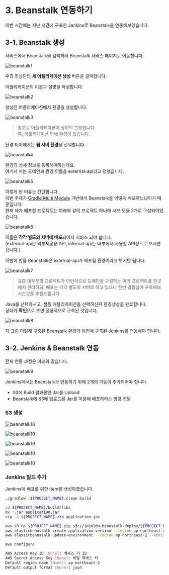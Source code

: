 # 3. Beanstalk 연동하기

이번 시간에는 지난 시간에 구축한 Jenkins로 Beanstalk을 연동해보겠습니다.  

## 3-1. Beanstalk 생성

서비스에서 Beanstalk을 검색해서 Beanstalk 서비스 페이지로 이동합니다.

![beanstalk1](./images/beanstalk1.png)

우측 최상단의 **새 어플리케이션 생성** 버튼을 클릭합니다.  
  
어플리케이션의 이름과 설명을 작성합니다.

![beanstalk2](./images/beanstalk2.png)

생성된 어플리케이션에서 환경을 생성합니다.

![beanstalk3](./images/beanstalk3.png)

> 참고로 어플리케이션이 상위의 그룹입니다.  
즉, 어플리케이션 안에 환경이 있습니다.

환경 티어에서는 **웹 서버 환경**을 선택합니다.  

![beanstalk4](./images/beanstalk4.png)

환경의 상세 정보를 등록해야하는데요.  
여기서 저는 도메인과 환경 이름을 external-api라고 정했습니다.  

![beanstalk5](./images/beanstalk5.png)

이렇게 한 이유는 간단합니다.  
이번 주제가 [Gradle Multi Module](http://jojoldu.tistory.com/123) 기반에서 Beanstalk을 어떻게 배포하느냐이기 때문입니다.  
현재 제가 배포할 프로젝트는 아래와 같이 프로젝트 하나에 서브 모듈 2개로 구성되어있습니다.  

![beanstalk6](./images/beanstalk6.png)

이들은 **각각 별도의 서버에 배포**되어서 서비스 되야 합니다.  
(external-api는 외부제공용 API, internal-api는 내부에서 사용할 API정도로 보시면 됩니다.)  
  
이번에 만들 Beanstalk은 external-api가 배포될 환경이라고 보시면 됩니다.  

![beanstalk7](./images/beanstalk7.png)

> 요즘 대부분의 프로젝트가 이런식으로 도메인을 구성하는 여러 프로젝트를 한곳에서 관리하되, 배포는 각각 별도의 서버로 하고 있으니 한번 경험삼아 구축해보시는것을 추천드립니다.


Java를 선택하시고, 샘플 애플리케이션을 선택하신뒤 환경생성을 완료합니다.  
상태가 **확인**으로 뜨면 정상적으로 구축된 것입니다.

![beanstalk8](./images/beanstalk8.png)

자 그럼 이렇게 구축된 Beanstalk 환경과 이전에 구축된 Jenkins를 연동해야 합니다.

## 3-2. Jenkins & Beanstalk 연동

전체 연동 과정은 아래와 같습니다.

![beanstalk9](./images/beanstalk9.png)

Jenkins에서는 Beanstalk과 연동하기 위해 2개의 기능이 추가되어야 합니다.

* S3에 Build 결과물인 Jar를 Upload
* Beanstalk에 S3에 업로드된 Jar를 이용해 배포하라는 명령 전달

### S3 생성

![beanstalk10](./images/beanstalk10.png)

![beanstalk10](./images/beanstalk11.png)

![beanstalk10](./images/beanstalk12.png)

![beanstalk10](./images/beanstalk13.png)

![beanstalk10](./images/beanstalk14.png)

### Jenkins 빌드 추가

Jenkins에 배포를 위한 Item을 생성하겠습니다.


```bash
./gradlew :${PROJECT_NAME}:clean build

cd ${PROJECT_NAME}/build/libs
mv *.jar application.jar
zip -r ${PROJECT_NAME}.zip application.jar

aws s3 cp ${PROJECT_NAME}.zip s3://jojoldu-beanstalk-deploy/${PROJECT_NAME}-${GIT_COMMIT}-${BUILD_TAG}.zip --acl public-read-write --region ap-northeast-2
aws elasticbeanstalk create-application-version --region ap-northeast-2 --application-name jojoldu-jenkins --version-label ${GIT_COMMIT}-${BUILD_TAG} --description ${PROJECT_NAME}-${GIT_COMMIT}-${BUILD_TAG} --source-bundle S3Bucket="jojoldu-beanstalk-deploy",S3Key="${PROJECT_NAME}-${GIT_COMMIT}-${BUILD_TAG}.zip"
aws elasticbeanstalk update-environment --region ap-northeast-2 --environment-name external-api --version-label ${GIT_COMMIT}-${BUILD_TAG}
```


```bash
aws configure
```

```bash
AWS Access Key ID [None]: 액세스 키 ID
AWS Secret Access Key [None]: 비밀 액세스 키
Default region name [None]: ap-northeast-2
Default output format [None]: json
```